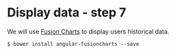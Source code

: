 # Display data - step 7

We will use [Fusion Charts](http://www.fusioncharts.com/angularjs-charts/#/demos/ex1) to display users historical data. 

```
$ bower install angular-fusioncharts --save
```





